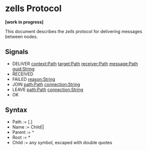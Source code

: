 # zells Protocol

**[work in progress]**

This document describes the *zells* protocol for delivering messages between nodes.

## Signals

- DELIVER <context:Path> <target:Path> <receiver:Path> <message:Path> <guid:String>
- RECEIVED
- FAILED <reason:String>
- JOIN <path:Path> <connection:String>
- LEAVE <path:Path> <connection:String>
- OK

## Syntax

- Path := <Name>[.<Name>]
- Name := Child|<Parent>|<Root>
- Parent := ^
- Root := *
- Child := any symbol, escaped with double quotes
